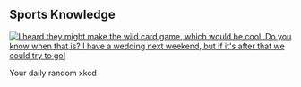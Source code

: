 ## Sports Knowledge
[![I heard they might make the wild card game, which would be cool. Do you know when that is? I have a wedding next weekend, but if it's after that we could try to go!](https://imgs.xkcd.com/comics/sports_knowledge.png)](https://xkcd.com/1859/ "I heard they might make the wild card game, which would be cool. Do you know when that is? I have a wedding next weekend, but if it's after that we could try to go!")

Your daily random xkcd
